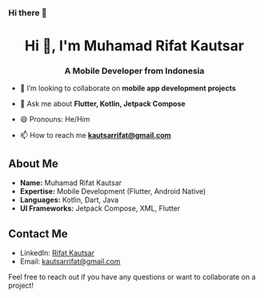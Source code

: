 ### Hi there 👋

<h1 align="center">Hi 👋, I'm Muhamad Rifat Kautsar</h1>
<h3 align="center">A Mobile Developer from Indonesia</h3>

- 👯 I’m looking to collaborate on **mobile app development projects**

- 💬 Ask me about **Flutter, Kotlin, Jetpack Compose**

- 😄 Pronouns: He/Him

- 📫 How to reach me **kautsarrifat@gmail.com**

## About Me

- **Name:** Muhamad Rifat Kautsar
- **Expertise:** Mobile Development (Flutter, Android Native)
- **Languages:** Kotlin, Dart, Java
- **UI Frameworks:** Jetpack Compose, XML, Flutter

## Contact Me

- LinkedIn: [Rifat Kautsar](https://www.linkedin.com/in/rifat-kautsar-620130185/)
- Email: kautsarrifat@gmail.com

Feel free to reach out if you have any questions or want to collaborate on a project!


<!--
**rifatkautsar/rifatkautsar** is a ✨ _special_ ✨ repository because its `README.md` (this file) appears on your GitHub profile.

Here are some ideas to get you started:

- 🔭 I’m currently working on ...
- 🌱 I’m currently learning ...
- 👯 I’m looking to collaborate on ...
- 🤔 I’m looking for help with ...
- 💬 Ask me about ...
- 📫 How to reach me: ...
- 😄 Pronouns: ...
- ⚡ Fun fact: ...
-->

